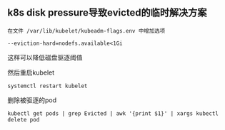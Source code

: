 ## k8s disk pressure导致evicted的临时解决方案

    在文件 /var/lib/kubelet/kubeadm-flags.env 中增加选项

    --eviction-hard=nodefs.available<1Gi

这样可以降低磁盘驱逐阈值

然后重启kubelet

    systemctl restart kubelet

删除被驱逐的pod

    kubectl get pods | grep Evicted | awk '{print $1}' | xargs kubectl delete pod

    

    